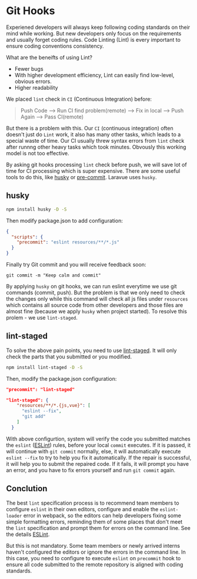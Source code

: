 # Git Hooks
Experiened developers will always keep following coding standards on their mind while working. But new developers only focus on the requirements and usually forget coding rules. Code Linting (Lint) is every important to ensure coding conventions consistency.

What are the beneifts of using Lint?
- Fewer bugs
- With higher development efficiency, Lint can easily find low-level, obvious errors.
- Higher readability

We placed `lint` check in `CI` (Continuous Integration) before:

> Push Code --> Run CI find problem(remote) --> Fix in local --> Push Again --> Pass CI(remote)

But there is a problem with this. Our `CI` (continuous integration) often doesn't just do `Lint` work, it also has many other tasks, which leads to a special waste of time. Our CI usually threw syntax errors from `lint` check after runnng other heavy tasks which took minutes. Obvously this working model is not too effective.

By asking git hooks processing `lint` check before push, we will save lot of time for CI processing which is super expensive. There are some useful tools to do this, like [husky](https://github.com/typicode/husky) or [pre-commit](https://github.com/observing/pre-commit). Laravue uses `husky`.

## husky

```bash
npm install husky -D -S
```

Then modify package.json to add configuration:

```json
{
  "scripts": {
    "precommit": "eslint resources/**/*.js"
  }
}
```

Finally try Git commit and you will receive feedback soon:

```
git commit -m "Keep calm and commit"
```

By applying `husky` on git hooks, we can run eslint everytime we use git commands (commit, push). But the problem is that we only need to check the changes only while this command will check all js files under `resources` which contains all source code from other developers and those files are almost fine (because we apply `husky` when project started). To resolve this prolem - we use `lint-staged`.

## lint-staged

To solve the above pain points, you need to use [lint-staged](https://github.com/okonet/lint-staged). It will only check the parts that you submitted or you modified.

```bash
npm install lint-staged -D -S
```

Then, modify the package.json configuration:

```json
"precommit": "lint-staged"

"lint-staged": {
    "resources/**/*.{js,vue}": [
      "eslint --fix",
      "git add"
    ]
  }
```

With above configurtion, system will verify the code you submitted matches the `eslint` ([ESLint](coding-convention.md#javascript-vue-eslint)) rules, before your local `commit` executes. If it is passed, it will continue with `git commit` normally, else, it will automatically execute `eslint --fix` to try to help you fix it automatically. If the repair is successful, it will help you to submit the repaired code. If it fails, it will prompt you have an error, and you have to fix errors yourself and run `git commit` again.

## Conclution

The best `lint` specification process is to recommend team members to configure `eslint` in their own editors, configure and enable the `eslint-loader` error in webpack, so the editors can help developers fixing some simple formatting errors, reminding them of some places that don't meet the `lint` specification and prompt them for errors on the command line. See the details [ESLint](coding-convention.md#javascript-vue-eslint).

But this is not mandatory. Some team members or newly arrived interns haven't configured the editors or ignore the errors in the command line. In this case, you need to configure to execute `eslint` on `precommit` hook to ensure all code submitted to the remote repository is aligned with coding standards.
